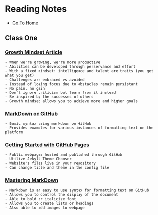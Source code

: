 # Reading Notes
- [Go To Home](/README.md)
## Class One

### [Growth Mindset Article](https://www.atlassian.com/blog/inside-atlassian/growth-mindset)
    - When we're growing, we're more productive
    - Abilities can be developed through perservance and effort
    - With a fixed mindset: intelligence and talent are traits (you get what you get)
    - Challenges are embraced vs avoided
    - Instead of losing focus due to obstacles remain persistant
    - No pain, no gain 
    - Don't ignore criticism but learn from it instead
    - Be inspired by the successes of others
    - Growth mindset allows you to achieve more and higher goals
    
### [MarkDown on GitHub](https://help.github.com/en/github/writing-on-github/basic-writing-and-formatting-syntax)
    - Basic syntax using markdown on GitHub
    - Provides examples for various instances of formatting text on the platform
  
### [Getting Started with GitHub Pages](https://guides.github.com/features/pages/)
    - Public webpages hosted and published through GitHub
    - Utilize Jekyll Theme Chooser
    - Website's files live in your repository
    - Can change title and theme in the config file
    
### [Mastering MarkDown](https://guides.github.com/features/mastering-markdown/)
    - Markdown is an easy to use syntax for formatting text on GitHub
    - Allows you to control the display of the document
    - Able to bold or italicize font
    - Allows you to create lists or headings
    - Also able to add images to webpage
